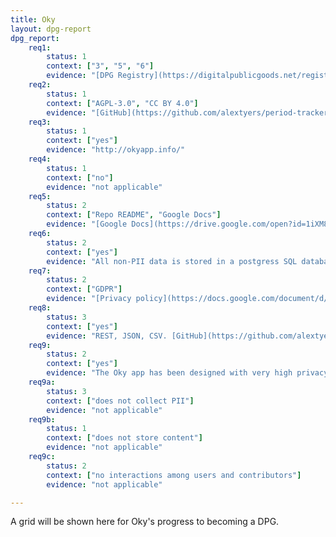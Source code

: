 ```yaml
---
title: Oky
layout: dpg-report
dpg_report:
    req1:
        status: 1
        context: ["3", "5", "6"]
        evidence: "[DPG Registry](https://digitalpublicgoods.net/registry/oky.html)"
    req2:
        status: 1
        context: ["AGPL-3.0", "CC BY 4.0"]
        evidence: "[GitHub](https://github.com/alextyers/period-tracker-app-whitelabelled/blob/main/LICENSE)"
    req3:
        status: 1
        context: ["yes"]
        evidence: "http://okyapp.info/"
    req4:
        status: 1
        context: ["no"]
        evidence: "not applicable"
    req5:
        status: 2
        context: ["Repo README", "Google Docs"]
        evidence: "[Google Docs](https://drive.google.com/open?id=1iXM8tBPdsnLciG1Pw2eFJN4zq3TsKpEA)"
    req6:
        status: 2
        context: ["yes"]
        evidence: "All non-PII data is stored in a postgress SQL database and can be exported in standard CSV or SQL statement formats on demand. However, Oky has strict data governance processes in place, and access is very restricted."
    req7:
        status: 2
        context: ["GDPR"]
        evidence: "[Privacy policy](https://docs.google.com/document/d/16lW1SV-DrO4XsninP_SsMj424RDcCOapG96BS0OxSoo/preview), [terms and conditions](https://docs.google.com/document/d/1zN_YF5Mae13uEAljoZnsisoX_5C9SFaaCiOf2ZfFRNk/preview)"
    req8:
        status: 3
        context: ["yes"]
        evidence: "REST, JSON, CSV. [GitHub](https://github.com/alextyers/period-tracker-app-whitelabelled)"
    req9:
        status: 2
        context: ["yes"]
        evidence: "The Oky app has been designed with very high privacy settings, to protect users. We do not hold in our database any personally identifiable data. While user-generated fields at time of registration (username, password, secure answer) are not able to identify an individual, as part of Oky’s strict data governance approach, Oky hashes and salts these fields to render the original values inaccessible. This hashing approach is used with the purpose to: (a) obfuscate the username to anyone who might access the database, and (b) to guarantee user authentication, ie. to allow users to log into their account on the same device or a different device."
    req9a:
        status: 3
        context: ["does not collect PII"]
        evidence: "not applicable"
    req9b:
        status: 1
        context: ["does not store content"]
        evidence: "not applicable"
    req9c:
        status: 2
        context: ["no interactions among users and contributors"]
        evidence: "not applicable"

---
```


A grid will be shown here for Oky's progress to becoming a DPG.
